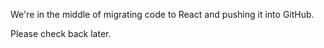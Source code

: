 We're in the middle of migrating code to React and pushing it into GitHub.

Please check back later.

